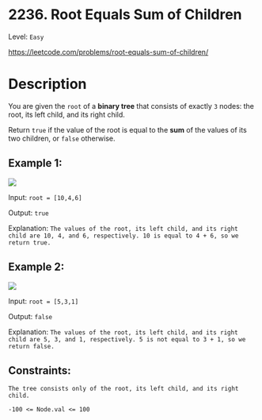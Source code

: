 # 2236. Root Equals Sum of Children
Level: `Easy`

https://leetcode.com/problems/root-equals-sum-of-children/

# Description

You are given the `root` of a <b>binary tree</b> that consists of exactly `3` nodes: the root, its left child, and its right child.

Return `true` if the value of the root is equal to the <b>sum</b> of the values of its two children, or `false` otherwise.


## Example 1:

<img src="https://assets.leetcode.com/uploads/2022/04/08/graph3drawio.png">

Input: `root = [10,4,6]`

Output: `true`

Explanation: `The values of the root, its left child, and its right child are 10, 4, and 6, respectively.
10 is equal to 4 + 6, so we return true.`

## Example 2:

<img src="https://assets.leetcode.com/uploads/2022/04/08/graph3drawio-1.png">

Input: `root = [5,3,1]`

Output: `false`

Explanation: `The values of the root, its left child, and its right child are 5, 3, and 1, respectively.
5 is not equal to 3 + 1, so we return false.`


## Constraints:

`The tree consists only of the root, its left child, and its right child.`

`-100 <= Node.val <= 100`